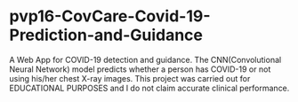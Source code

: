 # pvp16-CovCare-Covid-19-Prediction-and-Guidance
A Web App for COVID-19 detection and guidance.
The CNN(Convolutional Neural Network) model predicts whether a person has COVID-19 or not using his/her chest X-ray images.
This project was carried out for EDUCATIONAL PURPOSES and I do not claim accurate clinical performance.
